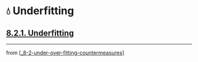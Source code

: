 # 💧 Underfitting

## [**8.2.1.** Underfitting](https://livebook.manning.com/book/deep-learning-with-javascript/chapter-8/30)

---
from [[_8-2-under-over-fitting-countermeasures]]

[//begin]: # "Autogenerated link references for markdown compatibility"
[_8-2-under-over-fitting-countermeasures]: _8-2-under-over-fitting-countermeasures.md "🦓 Under Over Fit Counter Measures"
[//end]: # "Autogenerated link references"
